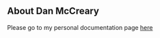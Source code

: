 ## About Dan McCreary

Please go to my personal documentation page [here](https://dmccreary.github.io/dmccreary/)